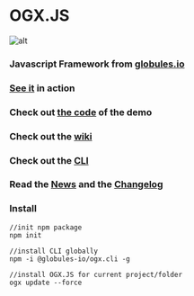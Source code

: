 # OGX.JS

![alt](https://repository-images.githubusercontent.com/76366703/c8e52600-39fa-11eb-8403-16e6472d7c57)

### Javascript Framework from [globules.io](http://globules.io)

### [See it](https://globules.io/framework) in action

### Check out [the code](https://github.com/globules-io/OGX.Demo) of the demo

### Check out the [wiki](https://github.com/globules-io/OGX.JS/wiki)

### Check out the [CLI](https://github.com/globules-io/OGX.CLI)

### Read the [News](https://github.com/globules-io/OGX.JS/wiki/News) and the [Changelog](https://github.com/globules-io/OGX.JS/wiki/Changelog)

### Install

    //init npm package
    npm init 

    //install CLI globally
    npm -i @globules-io/ogx.cli -g

    //install OGX.JS for current project/folder
    ogx update --force


